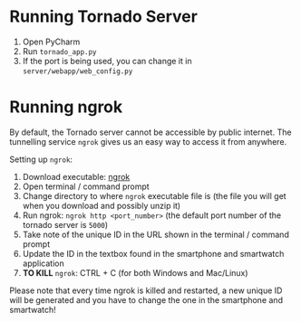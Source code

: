 # Running Tornado Server
1. Open PyCharm
2. Run `tornado_app.py`
3. If the port is being used, you can change it in `server/webapp/web_config.py`

# Running ngrok
By default, the Tornado server cannot be accessible by public internet. The tunnelling service `ngrok` gives us an easy way to access it from anywhere.

Setting up `ngrok`:

1. Download executable: [ngrok](https://ngrok.com/download)
2. Open terminal / command prompt
3. Change directory to where `ngrok` executable file is (the file you will get when you download and possibly unzip it)
4. Run ngrok: `ngrok http <port_number>` (the default port number of the tornado server is `5000`)
5. Take note of the unique ID in the URL shown in the terminal / command prompt
6. Update the ID in the textbox found in the smartphone and smartwatch application
7. **TO KILL** `ngrok`: CTRL + C (for both Windows and Mac/Linux)

Please note that every time ngrok is killed and restarted, a new unique ID will be generated and you have to change the one in the smartphone and smartwatch!
